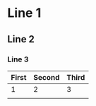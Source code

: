 # Line 1

## Line 2

### Line 3

| First | Second | Third |
|-------|--------|-------|
| 1     | 2      | 3     |
|       |        |       |

